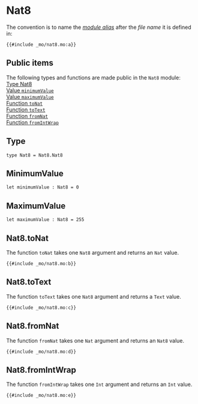 
# Nat8
The convention is to name the [*module alias*](/common-programming-concepts/modules.html#imports) after the *file name* it is defined in:

```motoko
{{#include _mo/nat8.mo:a}}
```
## Public items
The following types and functions are made public in the `Nat8` module:  
[Type Nat8](#type)  
[Value `minimumValue`](#minimumvalue)  
[Value `maximumValue`](#maximumvalue)  
[Function `toNat`](#nat8tonat)    
[Function `toText`](#nat8totext)  
[Function `fromNat`](#nat8fromnat)  
[Function `fromIntWrap`](#nat8fromintwrap)  


## Type
```motoko
type Nat8 = Nat8.Nat8
```
## MinimumValue
```motoko
let minimumValue : Nat8 = 0

```
## MaximumValue
```motoko
let maximumValue : Nat8 = 255

```


## Nat8.toNat
The function `toNat` takes one `Nat8` argument and returns an `Nat` value.

```motoko
{{#include _mo/nat8.mo:b}}
```
## Nat8.toText
The function `toText` takes one `Nat8` argument and returns a `Text` value. 

```motoko
{{#include _mo/nat8.mo:c}}
```
## Nat8.fromNat
The function `fromNat` takes one `Nat` argument and returns an `Nat8` value. 

```motoko
{{#include _mo/nat8.mo:d}}
```
## Nat8.fromIntWrap
The function `fromIntWrap` takes one `Int` argument and returns an `Int` value. 

```motoko
{{#include _mo/nat8.mo:e}}
```
```


